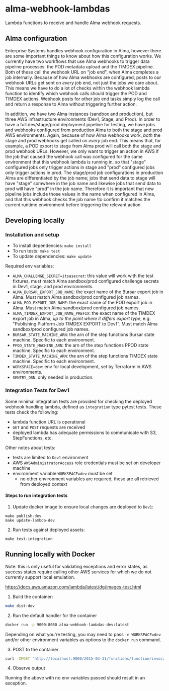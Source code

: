 # alma-webhook-lambdas

Lambda functions to receive and handle Alma webhook requests.

## Alma configuration

Enterprise Systems handles webhook configuration in Alma, however there are some important things to know about how this configuration works. We currently have two workflows that use Alma webhooks to trigger data pipeline processes: the POD metadata
upload and the TIMDEX pipeline. Both of these call the webhook URL on "job end", when Alma completes a job internally. Because of how Alma webhooks are configured, posts to our webhook URLs get sent on _every_ job end, not just the jobs we care about. This means we have to do a lot of checks within the webhook lambda function to identify which webhook calls should trigger the POD and TIMDEX actions. Webhook posts for other job end tasks simply log the call and return a response to Alma without triggering further action.

In addition, we have two Alma instances (sandbox and production), but three AWS infrastructure environments (Dev1, Stage, and Prod). In order to have a full dev/stage/prod deployment pipeline for testing, we have jobs and webhooks configured from production Alma to both the stage and prod AWS environments. Again, because of how Alma webhooks work, _both_ the stage and prod webhooks get called on _every_ job end. This means that, for example, a POD export to stage from Alma prod will call both the stage and prod webhook URLs. However, we only want to trigger an action in AWS if the job that caused the webhook call was configured for the same environment that this webhook lambda is running in, so that "stage" configured jobs only trigger actions in stage and "prod" configured jobs only trigger actions in prod. The stage/prod job configurations in production Alma are differentiated by the job name; jobs that send data to stage will have "stage" somwhere in the job name and likewise jobs that send data to prod will have "prod" in the job name. Therefore it is important that new pipeline jobs include those values in the name when configured in Alma, and that this webhook checks the job name \to confirm it matches the current runtime environment before triggering the relevant action.

## Developing locally

### Installation and setup

- To install dependencies: `make install`
- To run tests: `make test`
- To update dependencies: `make update`

Required env variables:

- `ALMA_CHALLENGE_SECRET=itsasecret`: this value will work with the test fixtures, must match Alma sandbox/prod configured challenge secrets in Dev1, stage, and prod environments.
- `ALMA_BURSAR_EXPORT_JOB_NAME`: the exact name of the Bursar export job in Alma. Must match Alma sandbox/prod configured job names.
- `ALMA_POD_EXPORT_JOB_NAME`: the exact name of the POD export job in Alma. Must match Alma sandbox/prod configured job names.
- `ALMA_TIMDEX_EXPORT_JOB_NAME_PREFIX`: the exact name of the TIMDEX export job in Alma, _up to the point where it differs export type_, e.g. "Publishing Platform Job TIMDEX EXPORT to Dev1". Must match Alma sandbox/prod configured job names.
- `BURSAR_STATE_MACHINE_ARN`: the arn of the step functions Bursar state machine. Specific to each environment.
- `PPOD_STATE_MACHINE_ARN`: the arn of the step functions PPOD state machine. Specific to each environment.
- `TIMDEX_STATE_MACHINE_ARN`: the arn of the step functions TIMDEX state machine. Specific to each environment.
- `WORKSPACE=dev`: env for local development, set by Terraform in AWS environments.
- `SENTRY_DSN`: only needed in production.

### Integration Tests for Dev1

Some minimal integration tests are provided for checking the deployed webhook handling lambda, defined as `integration` type pytest tests.  These tests check the following:
  * lambda function URL is operational
  * `GET` and `POST` requests are received
  * deployed lambda has adequate permissions to communicate with S3, StepFunctions, etc.

Other notes about tests:
  * tests are limited to `Dev1` environment
  * AWS `AWSAdministratorAccess` role credentials must be set on developer machine
  * environment variable `WORKSPACE=dev` must be set
    * no other environment variables are required, these are all retrieved from deployed context

#### Steps to run integration tests

  1. Update docker image to ensure local changes are deployed to `Dev1`:

```shell
make publish-dev
make update-lambda-dev
```

  2. Run tests against deployed assets:

```shell
make test-integration
```

## Running locally with Docker

Note: this is only useful for validating exceptions and error states, as success states require calling other AWS services for which we do not currently support local emulation.

<https://docs.aws.amazon.com/lambda/latest/dg/images-test.html>

1. Build the container:

```bash
make dist-dev
```

2. Run the default handler for the container

```bash
docker run -p 9000:8080 alma-webhook-lambdas-dev:latest
```

Depending on what you're testing, you may need to pass `-e WORKSPACE=dev` and/or other environment variables as options to the `docker run` command.

3. POST to the container

```bash
curl -XPOST "http://localhost:9000/2015-03-31/functions/function/invocations" -d "{}"
```

4. Observe output

Running the above with no env variables passed should result in an exception.

